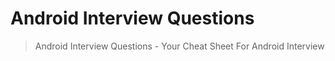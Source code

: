 # Android Interview Questions
> Android Interview Questions - Your Cheat Sheet For Android Interview
